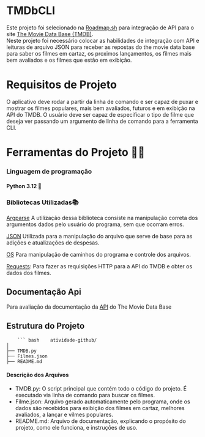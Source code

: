 # TMDbCLI
Este projeto foi selecionado na [Roadmap.sh](https://roadmap.sh/projects/tmdb-cli) para integração de API para o site [The Movie Data Base (TMDB)](https://www.themoviedb.org/).  
Neste projeto foi necessário colocar as habilidades de integração com API e leituras de arquivo JSON para receber as repostas do the movie data base para saber os filmes em cartaz, os proximos lançamentos, os filmes mais bem avaliados e os filmes que estão em exibição. 

# Requisitos de Projeto

O aplicativo deve rodar a partir da linha de comando e ser capaz de puxar e mostrar os filmes populares, mais bem avaliados, futuros e em exibição na API do TMDB. O usuário deve ser capaz de especificar o tipo de filme que deseja ver passando um argumento de linha de comando para a ferramenta CLI.  

# Ferramentas do Projeto 🔨🔧  
### Linguagem de programação
#### Python 3.12  🐍 

### Bibliotecas Utilizadas📚
[Argparse](https://docs.python.org/pt-br/3/library/argparse.html#module-argparse) A utilização dessa biblioteca consiste na manipulação correta dos argumentos dados pelo usuário do programa, sem que ocorram erros.  

[JSON](https://docs.python.org/pt-br/3/library/json.html) Utilizada para a manipulação do arquivo que serve de base para as adições e atualizações de despesas.

[OS](https://docs.python.org/pt-br/3/library/os.html#module-os) Para manipulação de caminhos do programa e controle dos arquivos.

[Requests](https://docs.python.org/pt-br/3/library/http.client.html): Para fazer as requisições HTTP para a API do TMDB e obter os dados dos filmes.

## Documentação Api
Para avaliação da documentação da [API](https://developer.themoviedb.org/reference/movie-now-playing-list) do The Movie Data Base

## Estrutura do Projeto 

        ``` bash    atividade-github/
    │
    ├── TMDB.py 
    ├── Filmes.json   
    ├── README.md  

#### Descrição dos Arquivos
* TMDB.py: O script principal que contém todo o código do projeto. É executado via linha de comando para buscar os filmes.
* Filme.json: Arquivo gerado automaticamente pelo programa, onde os dados são recebidos para exibição dos filmes em cartaz, melhores avaliados, a lançar e vilmes populares.
* README.md: Arquivo de documentação, explicando o propósito do projeto, como ele funciona, e instruções de uso.



